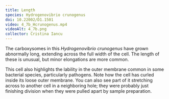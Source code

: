 ```yaml
---
title: Length
species: Hydrogenovibrio crunogenus 
doi: 10.22002/D1.1501
video: 4_7b_Hcrunogenus.mp4
videoAlt: 4_7b.png
collector: Cristina Iancu
---
```


The carboxysomes in this *Hydrogenovibrio crunogenus* have grown abnormally long, extending across the full width of the cell. The length of these is unusual, but minor elongations are more common.

This cell also highlights the lability in the outer membrane common in some bacterial species, particularly pathogens. Note how the cell has curled inside its loose outer membrane. You can also see part of it stretching across to another cell in a neighboring hole; they were probably just finishing division when they were pulled apart by sample preparation.

